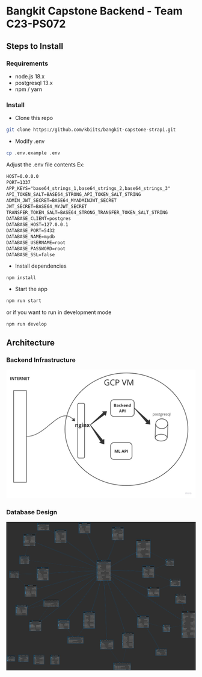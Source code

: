 # Bangkit Capstone Backend - Team C23-PS072

## Steps to Install

### Requirements
- node.js 18.x
- postgresql 13.x
- npm / yarn

### Install
- Clone this repo
```bash
git clone https://github.com/kbiits/bangkit-capstone-strapi.git
```
- Modify .env
```bash
cp .env.example .env
```
Adjust the .env file contents
Ex:
```env
HOST=0.0.0.0
PORT=1337
APP_KEYS="base64_strings_1,base64_strings_2,base64_strings_3"
API_TOKEN_SALT=BASE64_STRONG_API_TOKEN_SALT_STRING
ADMIN_JWT_SECRET=BASE64_MYADMINJWT_SECRET
JWT_SECRET=BASE64_MYJWT_SECRET
TRANSFER_TOKEN_SALT=BASE64_STRONG_TRANSFER_TOKEN_SALT_STRING
DATABASE_CLIENT=postgres
DATABASE_HOST=127.0.0.1
DATABASE_PORT=5432
DATABASE_NAME=mydb
DATABASE_USERNAME=root
DATABASE_PASSWORD=root
DATABASE_SSL=false
```
- Install dependencies
```
npm install
```
- Start the app
```bash
npm run start
```
or if you want to run in development mode
```bash
npm run develop
```

## Architecture

### Backend Infrastructure
![Backend Infrastructure design](https://raw.githubusercontent.com/kbiits/bangkit-capstone-strapi/master/Backend.jpg "Backend Infrastructure design")


### Database Design
![Database design](https://raw.githubusercontent.com/kbiits/bangkit-capstone-strapi/master/bangkit_capstone%20-%20public.png "Database design")
